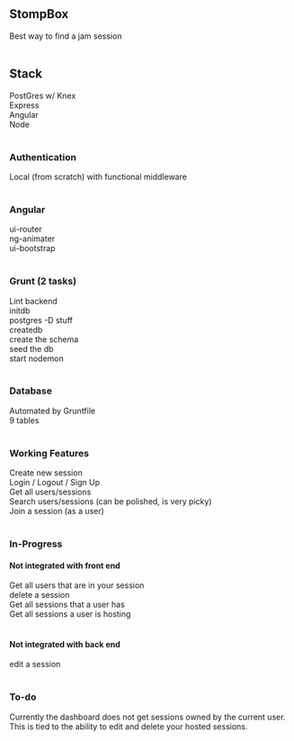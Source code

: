 <br><h2>StompBox</h2>
<div>Best way to find a jam session </div>
<br>
<h2>Stack</h2>
<div>PostGres w/ Knex</div>
<div>Express</div>
<div>Angular</div>
<div>Node</div>
<br>
<h3>Authentication</h3>
<div>Local (from scratch) with functional middleware</div>
<br>
<h3>Angular</h3>
<div>ui-router</div>
<div>ng-animater</div>
<div>ui-bootstrap</div>
<br>
<h3>Grunt (2 tasks)</h3>
<div>Lint backend</div>
<div>initdb</div>
<div>postgres -D stuff</div>
<div>createdb</div>
<div>create the schema</div>
<div>seed the db</div>
<div>start nodemon</div>
<br>
<h3>Database</h3>
<div>Automated by Gruntfile</div>
<div>9 tables</div>
<br>
<h3>Working Features</h3>
<div>Create new session</div>
<div>Login / Logout / Sign Up</div>
<div>Get all users/sessions</div>
<div>Search users/sessions (can be polished, is very picky)</div>
<div>Join a session (as a user)</div>
<br>
<h3>In-Progress</h3>
<h4>Not integrated with front end</h4>
<div>Get all users that are in your session</div>
<div>delete a session</div>
<div>Get all sessions that a user has</div>
<div>Get all sessions a user is hosting</div>
<br>
<h4>Not integrated with back end</h4>
<div>edit a session</div>
<br>
<h3>To-do</h3>
<div>Currently the dashboard does not get sessions owned by the current user.
This is tied to the ability to edit and delete your hosted sessions.</div>
